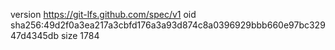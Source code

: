 version https://git-lfs.github.com/spec/v1
oid sha256:49d2f0a3ea217a3cbfd176a3a93d874c8a0396929bbb660e97bc32947d4345db
size 1784
